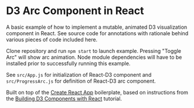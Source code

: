 # D3 Arc Component in React

A basic example of how to implement a mutable, animated D3 visualization component in React. See source code for annotations with rationale behind various pieces of code included here.

Clone repository and run `npm start` to launch example. Pressing "Toggle Arc" will show arc animation. Node module dependencies will have to be installed prior to successfully running this example.

See `src/App.js` for initialization of React-D3 component and `src/ProgressArc.js` for definition of React-D3 arc component.

Built on top of the [Create React App](https://github.com/facebookincubator/create-react-app) boilerplate, based on instructions from the [Building D3 Components with React](https://hackernoon.com/building-d3-components-with-react-7510e4743288#.c7mhgzle9) tutorial.
